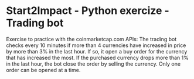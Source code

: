 # Start2Impact - Python exercize - Trading bot

Exercise to practice with the coinmarketcap.com APIs:
The trading bot checks every 10 minutes if more than 4 currencies have increased in price by more than 3% in the last hour. If so, it open a buy order for the currency that has increased the most.
If the purchased currency drops more than 1% in the last hour, the bot close the order by selling the currency.
Only one order can be opened at a time.
